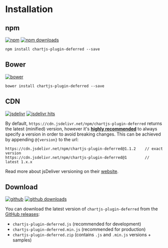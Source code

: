 # Installation

## npm

[![npm](https://img.shields.io/npm/v/chartjs-plugin-deferred.svg?style=flat-square&maxAge=600)](https://npmjs.com/package/chartjs-plugin-deferred) [![npm downloads](https://img.shields.io/npm/dm/chartjs-plugin-deferred.svg?style=flat-square&maxAge=600)](https://npmjs.com/package/chartjs-plugin-deferred)

    npm install chartjs-plugin-deferred --save

## Bower

[![bower](https://img.shields.io/bower/v/chartjs-plugin-deferred.svg?style=flat-square&maxAge=600)](https://libraries.io/bower/chartjs-plugin-deferred)

    bower install chartjs-plugin-deferred --save

## CDN

[![jsdelivr](https://img.shields.io/npm/v/chartjs-plugin-deferred.svg?label=jsdelivr&style=flat-square&maxAge=600)](https://cdn.jsdelivr.net/npm/chartjs-plugin-deferred@latest/dist/) [![jsdelivr hits](https://data.jsdelivr.com/v1/package/npm/chartjs-plugin-deferred/badge)](https://www.jsdelivr.com/package/npm/chartjs-plugin-deferred)

By default, `https://cdn.jsdelivr.net/npm/chartjs-plugin-deferred` returns the latest (minified) version, however it's [**highly recommended**](https://www.jsdelivr.com/features) to always specify a version in order to avoid breaking changes. This can be achieved by appending `@{version}` to the url:

    https://cdn.jsdelivr.net/npm/chartjs-plugin-deferred@1.1.2    // exact version
    https://cdn.jsdelivr.net/npm/chartjs-plugin-deferred@1        // latest 1.x.x

Read more about jsDeliver versioning on their [website](http://www.jsdelivr.com/).

## Download

[![github](https://img.shields.io/github/release/chartjs/chartjs-plugin-deferred.svg?style=flat-square&maxAge=600)](https://github.com/chartjs/chartjs-plugin-deferred/releases/latest) [![github downloads](https://img.shields.io/github/downloads/chartjs/chartjs-plugin-deferred/total.svg?style=flat-square&maxAge=600)](http://www.somsubhra.com/github-release-stats/?username=chartjs&repository=chartjs-plugin-deferred)

You can download the latest version of `chartjs-plugin-deferred` from the [GitHub releases](https://github.com/chartjs/chartjs-plugin-deferred/releases/latest):

- `chartjs-plugin-deferred.js` (recommended for development)
- `chartjs-plugin-deferred.min.js` (recommended for production)
- `chartjs-plugin-deferred.zip` (contains `.js` and `.min.js` versions + samples)
